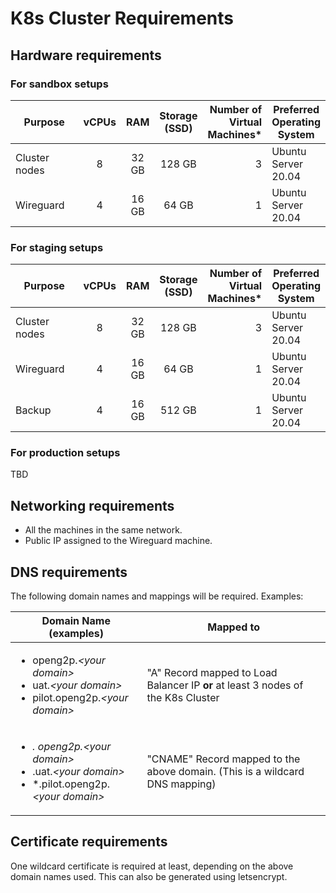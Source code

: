 # K8s Cluster Requirements

## Hardware requirements

### For sandbox setups

<table><thead><tr><th width="136">Purpose</th><th align="center">vCPUs</th><th align="center">RAM</th><th align="center">Storage (SSD)</th><th align="right">Number of Virtual Machines*</th><th>Preferred Operating System</th></tr></thead><tbody><tr><td>Cluster nodes</td><td align="center">8</td><td align="center">32 GB</td><td align="center">128 GB</td><td align="right">3</td><td>Ubuntu Server 20.04</td></tr><tr><td>Wireguard</td><td align="center">4</td><td align="center">16 GB</td><td align="center">64 GB</td><td align="right">1</td><td>Ubuntu Server 20.04</td></tr></tbody></table>

### For staging setups

<table><thead><tr><th width="136">Purpose</th><th align="center">vCPUs</th><th align="center">RAM</th><th align="center">Storage (SSD)</th><th align="right">Number of Virtual Machines*</th><th>Preferred Operating System</th></tr></thead><tbody><tr><td>Cluster nodes</td><td align="center">8</td><td align="center">32 GB</td><td align="center">128 GB</td><td align="right">3</td><td>Ubuntu Server 20.04</td></tr><tr><td>Wireguard</td><td align="center">4</td><td align="center">16 GB</td><td align="center">64 GB</td><td align="right">1</td><td>Ubuntu Server 20.04</td></tr><tr><td>Backup</td><td align="center">4</td><td align="center">16 GB</td><td align="center">512 GB</td><td align="right">1</td><td>Ubuntu Server 20.04</td></tr></tbody></table>

### For production setups

TBD

## Networking requirements

* All the machines in the same network.
* Public IP assigned to the Wireguard machine.

## DNS requirements

The following domain names and mappings will be required. Examples:

| Domain Name (examples)                                                                                                                               | Mapped to                                                                        |
| ---------------------------------------------------------------------------------------------------------------------------------------------------- | -------------------------------------------------------------------------------- |
| <ul><li>openg2p.<em>&#x3C;your domain></em></li><li>uat.<em>&#x3C;your domain></em></li><li>pilot.openg2p.<em>&#x3C;your domain></em></li></ul>      | "A" Record mapped to Load Balancer IP **or** at least 3 nodes of the K8s Cluster |
| <ul><li><em>. openg2p.&#x3C;your domain></em></li><li>.uat.<em>&#x3C;your domain></em></li><li>*.pilot.openg2p.<em>&#x3C;your domain></em></li></ul> | "CNAME" Record mapped to the above domain. (This is a wildcard DNS mapping)      |

## Certificate requirements

One wildcard certificate is required at least, depending on the above domain names used. This can also be generated using letsencrypt.
